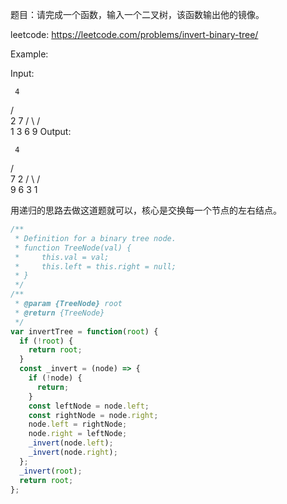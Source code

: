 题目：请完成一个函数，输入一个二叉树，该函数输出他的镜像。

leetcode: https://leetcode.com/problems/invert-binary-tree/

Example:

Input:

     4
   /   \
  2     7
 / \   / \
1   3 6   9
Output:

     4
   /   \
  7     2
 / \   / \
9   6 3   1

用递归的思路去做这道题就可以，核心是交换每一个节点的左右结点。

```js
/**
 * Definition for a binary tree node.
 * function TreeNode(val) {
 *     this.val = val;
 *     this.left = this.right = null;
 * }
 */
/**
 * @param {TreeNode} root
 * @return {TreeNode}
 */
var invertTree = function(root) {
  if (!root) {
    return root;
  }
  const _invert = (node) => {
    if (!node) {
      return;
    }
    const leftNode = node.left;
    const rightNode = node.right;
    node.left = rightNode;
    node.right = leftNode;
    _invert(node.left);
    _invert(node.right);
  };
  _invert(root);
  return root;
};
```